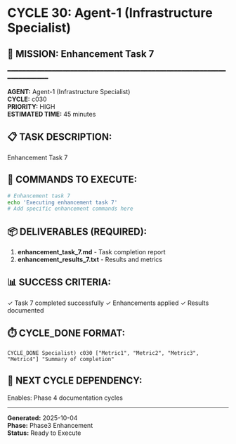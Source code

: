 # CYCLE 30: Agent-1 (Infrastructure Specialist)

## 🎯 MISSION: Enhancement Task 7
━━━━━━━━━━━━━━━━━━━━━━━━━━━━━━━━━━━━━━━━━━━━━━━━━━━━━━━━━━━━━━━━━━━━━━

**AGENT:** Agent-1 (Infrastructure Specialist)  
**CYCLE:** c030  
**PRIORITY:** HIGH  
**ESTIMATED TIME:** 45 minutes  


## 📋 TASK DESCRIPTION:
Enhancement Task 7

## 🔧 COMMANDS TO EXECUTE:
```bash
# Enhancement task 7
echo 'Executing enhancement task 7'
# Add specific enhancement commands here
```

## 📦 DELIVERABLES (REQUIRED):
1. **enhancement_task_7.md** - Task completion report
2. **enhancement_results_7.txt** - Results and metrics

## 📊 SUCCESS CRITERIA:
✓ Task 7 completed successfully
✓ Enhancements applied
✓ Results documented

## ⏱️ CYCLE_DONE FORMAT:
```
CYCLE_DONE Specialist) c030 ["Metric1", "Metric2", "Metric3", "Metric4"] "Summary of completion"
```

## 📝 NEXT CYCLE DEPENDENCY:
Enables: Phase 4 documentation cycles

---

**Generated:** 2025-10-04  
**Phase:** Phase3 Enhancement  
**Status:** Ready to Execute
